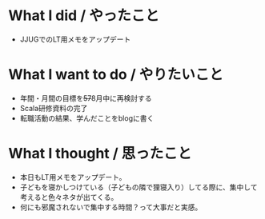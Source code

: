 # What I did / やったこと
- JJUGでのLT用メモをアップデート

# What I want to do / やりたいこと
- 年間・月間の目標を~~57~~8月中に再検討する
- Scala研修資料の完了
- 転職活動の結果、学んだことをblogに書く

# What I thought / 思ったこと
- 本日もLT用メモをアップデート。
- 子どもを寝かしつけている（子どもの隣で狸寝入り）してる際に、集中して考えると色々ネタが出てくる。
- 何にも邪魔されないで集中する時間？って大事だと実感。
